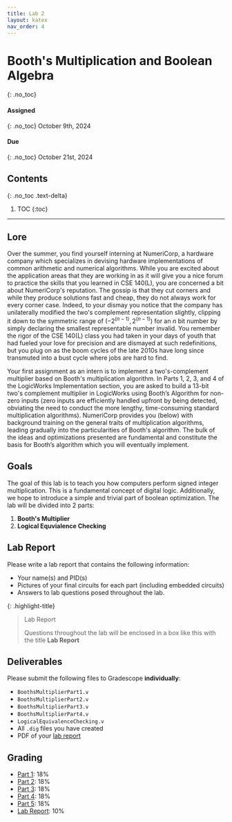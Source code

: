 ```yaml
---
title: Lab 2
layout: katex
nav_order: 4
---
```


# Booth's Multiplication and Boolean Algebra
{: .no_toc}

#### Assigned
{: .no_toc}
October 9th, 2024

#### Due
{: .no_toc}
October 21st, 2024

## Contents
{: .no_toc .text-delta}

1. TOC
{:toc}

---

## Lore

Over the summer, you find yourself interning at NumeriCorp, a hardware company which specializes in devising hardware implementations of common arithmetic and numerical algorithms.
While you are excited about the application areas that they are working in as it will give you a nice forum to practice the skills that you learned in CSE 140(L), you are concerned a bit about NumeriCorp's reputation.
The gossip is that they cut corners and while they produce solutions fast and cheap, they do not always
work for every corner case.
Indeed, to your dismay you notice that the company has unilaterally modified the two's complement representation slightly, clipping it down to the symmetric range of  $(-2^{(n-1)}, 2^{(n-1)})$ for an $n$ bit number by simply declaring the smallest representable number invalid.
You remember the rigor of the CSE 140(L) class you had taken in your days of youth that had fueled your love for precision and are dismayed at such redefinitions, but you plug on as the boom cycles of the late 2010s have long since transmuted into a bust cycle where jobs are hard to find.

Your first assignment as an intern is to implement a two's-complement multiplier based on Booth's multiplication algorithm. In Parts 1, 2, 3, and 4 of the LogicWorks Implementation section, you are asked to build a 13-bit two's complement multiplier in LogicWorks using Booth’s Algorithm for non-zero inputs (zero inputs are efficiently handled upfront by being detected, obviating the need to conduct the more lengthy, time-consuming standard multiplication algorithms).
NumeriCorp provides you (below) with background training on the general traits of multiplication algorithms, leading gradually into the particularities of Booth's algorithm.
The bulk of the ideas and optimizations presented are fundamental and constitute the basis for Booth’s algorithm which you will eventually implement.

## Goals
The goal of this lab is to teach you how computers perform signed integer multiplication.
This is a fundamental concept of digital logic.
Additionally, we hope to introduce a simple and trivial part of boolean optimization.
The lab will be divided into 2 parts:

1. **Booth's Multiplier**
2. **Logical Equvialence Checking**

## Lab Report

Please write a lab report that contains the following information:
- Your name(s) and PID(s)
- Pictures of your final circuits for each part (including embedded circuits)
- Answers to lab questions posed throughout the lab.

{: .highlight-title}
> Lab Report
>
> Questions throughout the lab will be enclosed in a box like this with the title **Lab Report**

## Deliverables

Please submit the following files to Gradescope **individually**:

- `BoothsMultiplierPart1.v`
- `BoothsMultiplierPart2.v`
- `BoothsMultiplierPart3.v`
- `BoothsMultiplierPart4.v`
- `LogicalEquivalenceChecking.v`
- All `.dig` files you have created 
- PDF of your [lab report](#lab-report)

## Grading

* [Part 1](https://cse140l.github.io/fa24-labs/docs/lab2/part1): 18%
* [Part 2](https://cse140l.github.io/fa24-labs/docs/lab2/part2): 18%
* [Part 3](https://cse140l.github.io/fa24-labs/docs/lab2/part3): 18%
* [Part 4](https://cse140l.github.io/fa24-labs/docs/lab2/part4): 18%
* [Part 5](https://cse140l.github.io/fa24-labs/docs/lab2/part5): 18%
* [Lab Report](#lab-report): 10%
